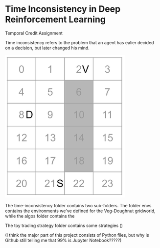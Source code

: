 # Time Inconsistency in Deep Reinforcement Learning

Temporal Credit Assignment

Time inconsistency refers to the problem that an agent has ealier decided on a decision, but later changed his mind.

![](pictures/gridworld.png)

The time-inconsistency folder contains two sub-folders. The folder envs contains the environments we've defined for the Veg-Doughnut gridworld, while the algos folder contains the 

The toy trading strategy folder contains some strategies ()

(I think the major part of this project consists of Python files, but why is Github still telling me that 99% is Jupyter Notebook?????)
